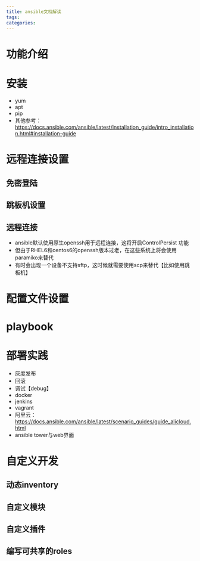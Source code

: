 ```yaml
---
title: ansible文档解读
tags:
categories:
---
```

# 功能介绍

# 安装
* yum
* apt
* pip
* 其他参考：<https://docs.ansible.com/ansible/latest/installation_guide/intro_installation.html#installation-guide>

# 远程连接设置
## 免密登陆
## 跳板机设置

## 远程连接
* ansible默认使用原生openssh用于远程连接，这将开启ControlPersist 功能
* 但由于RHEL6和centos6的openssh版本过老，在这些系统上将会使用paramiko来替代
* 有时会出现一个设备不支持sftp，这时候就需要使用scp来替代【比如使用跳板机】

# 配置文件设置

# playbook

# 部署实践
* 灰度发布
* 回滚
* 调试【debug】
* docker
* jenkins
* vagrant
* 阿里云：<https://docs.ansible.com/ansible/latest/scenario_guides/guide_alicloud.html>
* ansible tower与web界面

# 自定义开发
## 动态inventory
## 自定义模块
## 自定义插件
## 编写可共享的roles
